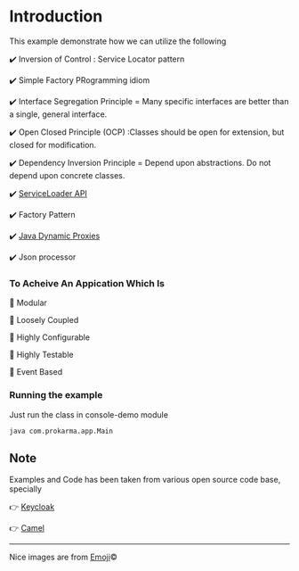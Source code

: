 # Introduction

This example demonstrate how we can utilize the following

:heavy_check_mark: Inversion of Control : Service Locator pattern

:heavy_check_mark: Simple Factory PRogramming idiom

:heavy_check_mark: Interface Segregation Principle = Many specific interfaces are better than a single, general interface.

:heavy_check_mark: Open Closed Principle (OCP) :Classes should be open for extension, but closed for modification.

:heavy_check_mark: Dependency Inversion Principle =  Depend upon abstractions. Do not depend upon concrete classes.

:heavy_check_mark: [ServiceLoader API](https://docs.oracle.com/javase/6/docs/api/java/util/ServiceLoader.html)

:heavy_check_mark: Factory Pattern

:heavy_check_mark: [Java Dynamic Proxies](http://docs.oracle.com/javase/7/docs/api/java/lang/reflect/Proxy.html)

:heavy_check_mark: Json processor

### To Acheive An Appication Which Is

:star2: Modular

:star2: Loosely Coupled

:star2: Highly Configurable

:star2: Highly Testable

:star2: Event Based

### Running the example
Just run the class in console-demo module

```
java com.prokarma.app.Main
```

Note
------
Examples and Code has been taken from various open source code base, specially

:point_right: [Keycloak](http://keycloak.jboss.org/)

:point_right: [Camel](http://camel.apache.org/)

* * *
Nice images are from [Emoji](http://www.emoji-cheat-sheet.com/):copyright:
